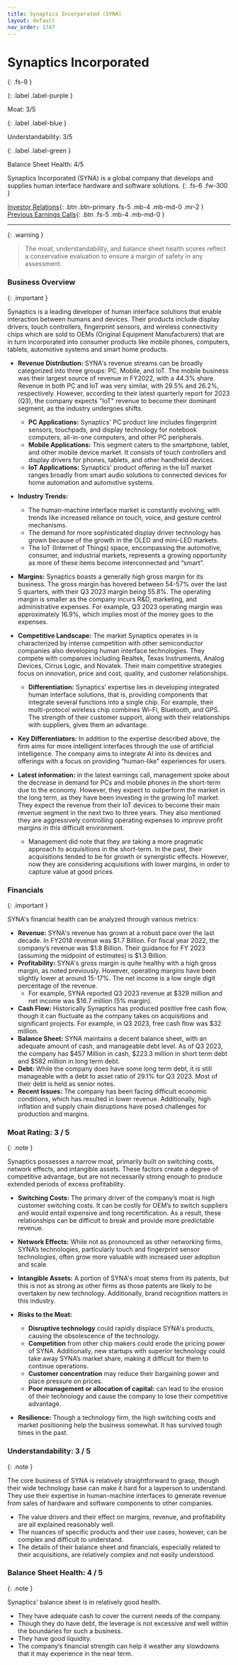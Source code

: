 ```yaml
---
title: Synaptics Incorporated (SYNA)
layout: default
nav_order: 1747
---
```


# Synaptics Incorporated
{: .fs-9 }

{: .label .label-purple }

Moat: 3/5

{: .label .label-blue }

Understandability: 3/5

{: .label .label-green }

Balance Sheet Health: 4/5

Synaptics Incorporated (SYNA) is a global company that develops and supplies human interface hardware and software solutions.
{: .fs-6 .fw-300 }

[Investor Relations](https://www.google.com/search?q=SYNA+investor+relations){: .btn .btn-primary .fs-5 .mb-4 .mb-md-0 .mr-2 }
[Previous Earnings Calls](https://discountingcashflows.com/company/SYNA/transcripts/){: .btn .fs-5 .mb-4 .mb-md-0 }

---

{: .warning }
>The moat, understandability, and balance sheet health scores reflect a conservative evaluation to ensure a margin of safety in any assessment.



### Business Overview
{: .important }

Synaptics is a leading developer of human interface solutions that enable interaction between humans and devices. Their products include display drivers, touch controllers, fingerprint sensors, and wireless connectivity chips which are sold to OEMs (Original Equipment Manufacturers) that are in turn incorporated into consumer products like mobile phones, computers, tablets, automotive systems and smart home products.

*   **Revenue Distribution:** SYNA's revenue streams can be broadly categorized into three groups: PC, Mobile, and IoT. The mobile business was their largest source of revenue in FY2022, with a 44.3% share. Revenue in both PC and IoT was very similar, with 29.5% and 26.2%, respectively. However, according to their latest quarterly report for 2023 (Q3), the company expects "IoT" revenue to become their dominant segment, as the industry undergoes shifts.

    * **PC Applications:** Synaptics' PC product line includes fingerprint sensors, touchpads, and display technology for notebook computers, all-in-one computers, and other PC peripherals.
    *   **Mobile Applications:** This segment caters to the smartphone, tablet, and other mobile device market. It consists of touch controllers and display drivers for phones, tablets, and other handheld devices.
    *   **IoT Applications:** Synaptics' product offering in the IoT market ranges broadly from smart audio solutions to connected devices for home automation and automotive systems.
* **Industry Trends:**
    *  The human-machine interface market is constantly evolving, with trends like increased reliance on touch, voice, and gesture control mechanisms.
    *  The demand for more sophisticated display driver technology has grown because of the growth in the OLED and mini-LED markets.
    *  The IoT (Internet of Things) space, encompassing the automotive, consumer, and industrial markets, represents a growing opportunity as more of these items become interconnected and “smart”.
*   **Margins:**  Synaptics boasts a generally high gross margin for its business. The gross margin has hovered between 54-57% over the last 5 quarters, with their Q3 2023 margin being 55.8%. The operating margin is smaller as the company incurs R&D, marketing, and administrative expenses. For example, Q3 2023 operating margin was approximately 16.9%, which implies most of the money goes to the expenses. 
*   **Competitive Landscape:** The market Synaptics operates in is characterized by intense competition with other semiconductor companies also developing human interface technologies. They compete with companies including Realtek, Texas Instruments, Analog Devices, Cirrus Logic, and Novatek. Their main competitive strategies focus on innovation, price and cost, quality, and customer relationships. 
    * **Differentiation:** Synaptics’ expertise lies in developing integrated human interface solutions, that is, providing components that integrate several functions into a single chip. For example, their multi-protocol wireless chip combines Wi-Fi, Bluetooth, and GPS. The strength of their customer support, along with their relationships with suppliers, gives them an advantage.
*   **Key Differentiators:** In addition to the expertise described above, the firm aims for more intelligent interfaces through the use of artificial intelligence. The company aims to integrate AI into its devices and offerings with a focus on providing “human-like” experiences for users.
* **Latest information:** in the latest earnings call, management spoke about the decrease in demand for PCs and mobile phones in the short-term due to the economy. However, they expect to outperform the market in the long term, as they have been investing in the growing IoT market. They expect the revenue from their IoT devices to become their main revenue segment in the next two to three years. They also mentioned they are aggressively controlling operating expenses to improve profit margins in this difficult environment.
    * Management did note that they are taking a more pragmatic approach to acquisitions in the short-term. In the past, their acquisitions tended to be for growth or synergistic effects. However, now they are considering acquisitions with lower margins, in order to capture value at good prices.

### Financials
{: .important }

SYNA's financial health can be analyzed through various metrics:

*   **Revenue:** SYNA's revenue has grown at a robust pace over the last decade. In FY2018 revenue was $1.7 Billion. For fiscal year 2022, the company’s revenue was $1.8 Billion. Their guidance for FY 2023 (assuming the midpoint of estimates) is $1.3 Billion. 
*   **Profitability:**  SYNA's gross margin is quite healthy with a high gross margin, as noted previously. However, operating margins have been slightly lower at around 15-17%. The net income is a low single digit percentage of the revenue.
    * For example, SYNA reported Q3 2023 revenue at $329 million and net income was $16.7 million (5% margin).
*   **Cash Flow:** Historically Synaptics has produced positive free cash flow, though it can fluctuate as the company takes on acquisitions and significant projects. For example, in Q3 2023, free cash flow was $32 million.
*   **Balance Sheet:** SYNA maintains a decent balance sheet, with an adequate amount of cash, and manageable debt level. As of Q3 2023, the company has $457 Million in cash, $223.3 million in short term debt and $582 million in long term debt.
* **Debt:** While the company does have some long term debt, it is still manageable with a debt to asset ratio of 29.1% for Q3 2023. Most of their debt is held as senior notes.
*  **Recent Issues:** The company has been facing difficult economic conditions, which has resulted in lower revenue. Additionally, high inflation and supply chain disruptions have posed challenges for production and margins.

### Moat Rating: 3 / 5
{: .note }

Synaptics possesses a narrow moat, primarily built on switching costs, network effects, and intangible assets. These factors create a degree of competitive advantage, but are not necessarily strong enough to produce extended periods of excess profitability.

*  **Switching Costs:** The primary driver of the company’s moat is high customer switching costs. It can be costly for OEM’s to switch suppliers and would entail expensive and long recertification. As a result, these relationships can be difficult to break and provide more predictable revenue.
*   **Network Effects:** While not as pronounced as other networking firms, SYNA’s technologies, particularly touch and fingerprint sensor technologies, often grow more valuable with increased user adoption and scale.
*   **Intangible Assets:** A portion of SYNA's moat stems from its patents, but this is not as strong as other firms as those patents are likely to be overtaken by new technology. Additionally, brand recognition matters in this industry.

*  **Risks to the Moat:**
    * **Disruptive technology** could rapidly displace SYNA's products, causing the obsolescence of the technology.
    *   **Competition** from other chip makers could erode the pricing power of SYNA. Additionally, new startups with superior technology could take away SYNA’s market share, making it difficult for them to continue operations.
    *   **Customer concentration** may reduce their bargaining power and place pressure on prices.
    *  **Poor management or allocation of capital:** can lead to the erosion of their technology and cause the company to lose their competitive advantage.

* **Resilience:** Though a technology firm, the high switching costs and market positioning help the business somewhat. It has survived tough times in the past.

### Understandability: 3 / 5
{: .note }

The core business of SYNA is relatively straightforward to grasp, though their wide technology base can make it hard for a layperson to understand. They use their expertise in human-machine interfaces to generate revenue from sales of hardware and software components to other companies.

*   The value drivers and their effect on margins, revenue, and profitability are all explained reasonably well.
*  The nuances of specific products and their use cases, however, can be complex and difficult to understand.
* The details of their balance sheet and financials, especially related to their acquisitions, are relatively complex and not easily understood.

### Balance Sheet Health: 4 / 5
{: .note }

Synaptics' balance sheet is in relatively good health.
* They have adequate cash to cover the current needs of the company.
* Though they do have debt, the leverage is not excessive and well within the boundaries for such a business.
* They have good liquidity.
* The company’s financial strength can help it weather any slowdowns that it may experience in the near term.
